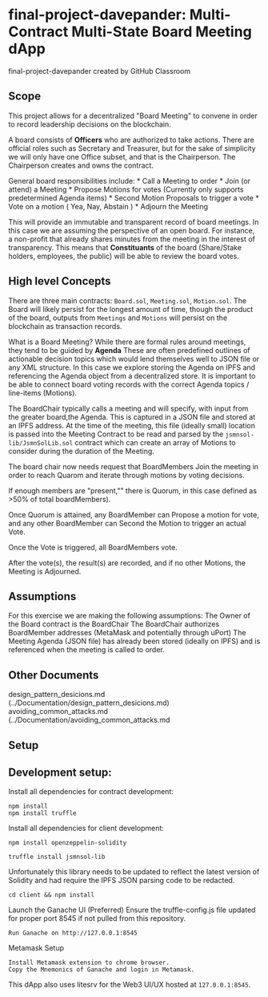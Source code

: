 # final-project-davepander: Multi-Contract Multi-State Board Meeting dApp
final-project-davepander created by GitHub Classroom

## Scope
This project allows for a decentralized "Board Meeting" to convene in order to record leadership decisions on the blockchain.

A board consists of **Officers** who are authorized to take actions. There are official roles such as Secretary and Treasurer, but for the sake of simplicity we will only have one Office subset, and that is the Chairperson. The Chairperson creates and owns the contract.

General board responsibilities include:
    * Call a Meeting to order
    * Join (or attend) a Meeting
    * Propose Motions for votes (Currently only supports predetermined Agenda items)
    * Second Motion Proposals to trigger a vote
    * Vote on a motion  ( Yea, Nay, Abstain )
    * Adjourn the Meeting

This will provide an immutable and transparent record of board meetings. In this case we are assuming the perspective of an open board. For instance, a non-profit that already shares minutes from the meeting in the interest of transparency. This means that **Constituants** of the board (Share/Stake holders, employees, the public) will be able to review the board votes.

## High level Concepts

  There are three main contracts:
    `Board.sol`, `Meeting.sol`, `Motion.sol`.  The Board will likely persist for the longest amount of time, though the product of the board, outputs from `Meetings` and `Motions` will persist on the blockchain as transaction records.


   What is a Board Meeting? While there are formal rules around meetings, they tend to be guided by **Agenda** These are often predefined outlines of actionable decision topics which would lend themselves well to JSON file or any XML structure. In this case we explore storing the Agenda on IPFS and referencing the Agenda object from a decentralized store. It is important to be able to connect board voting records with the correct Agenda topics / line-items (Motions).

   The BoardChair typically calls a meeting and will specify, with input from the greater board,the Agenda.  This is captured in a JSON file and stored at an IPFS address. At the time of the meeting, this file (ideally small) location is passed into the Meeting Contract to be read and parsed by the `jsmnsol-lib/JsmnSolLib.sol` contract which can create an array of Motions to consider during the duration of the Meeting.

   The board chair now needs request that BoardMembers Join the meeting in order to reach Quarom and iterate through motions by voting decisions.  

   If enough members are "present,"" there is Quorum, in this case defined as >50% of total boardMembers).

   Once Quorum is attained, any BoardMember can Propose a motion for vote, and any other BoardMember can Second the Motion to trigger an actual Vote.

  Once the Vote is triggered, all BoardMembers vote.

  After the vote(s), the result(s) are recorded, and if no other Motions, the Meeting is Adjourned.

## Assumptions
  For this exercise we are making the following assumptions:
    The Owner of the Board contract is the BoardChair
    The BoardChair authorizes BoardMember addresses (MetaMask and potentially through uPort)
    The Meeting Agenda (JSON file) has already been stored (ideally on IPFS) and is referenced when the meeting is called to order.

## Other Documents
design_pattern_desicions.md (../Documentation/design_pattern_desicions.md)
avoiding_common_attacks.md (../Documentation/avoiding_common_attacks.md 

## Setup
## Development setup:
Install all dependencies for contract development:
```
npm install
npm install truffle
```

Install all dependencies for client development:

```
npm install openzeppelin-solidity
```

```
truffle install jsmnsol-lib
```
  Unfortunately this library needs to be updated to reflect the latest version of Solidity and had require the IPFS JSON parsing code to be redacted.

```
cd client && npm install
```
Launch the Ganache UI (Preferred)
Ensure the truffle-config.js file updated for proper port 8545 if not pulled from this repository.
```
Run Ganache on http://127.0.0.1:8545
```
Metamask Setup
```
Install Metamask extension to chrome browser.
Copy the Mnemonics of Ganache and login in Metamask.
```    
This dApp also uses litesrv for the Web3 UI/UX hosted at `127.0.0.1:8545`.
